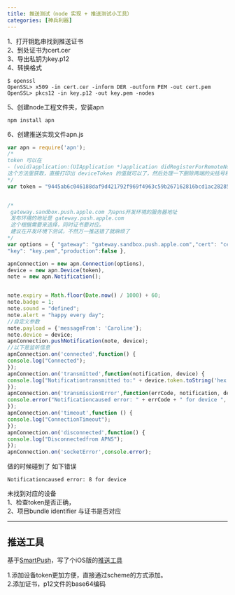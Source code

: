 ```yaml
---
title: 推送测试（node 实现 + 推送测试小工具）
categories: [神兵利器]
---
```



1、打开钥匙串找到推送证书  
2、到处证书为cert.cer  
3、导出私钥为key.p12  
4、转换格式  

```
$ openssl
OpenSSL> x509 -in cert.cer -inform DER -outform PEM -out cert.pem
OpenSSL> pkcs12 -in key.p12 -out key.pem -nodes
```

5、创建node工程文件夹，安装apn

```
npm install apn
```
6、创建推送实现文件apn.js

```js
var apn = require('apn');
/*
token 可以在
- (void)application:(UIApplication *)application didRegisterForRemoteNotificationsWithDeviceToken:(NSData *)deviceToken;
这个方法里获取，直接打印出 deviceToken 的值就可以了，然后处理一下删除两端的尖括号和中间的空格
*/
var token = "9445ab6c046188daf9d421792f969f4963c59b267162816bcd1ac2828582baa6";


/*
 gateway.sandbox.push.apple.com 为apns开发环境的服务器地址
 发布环境的地址是 gateway.push.apple.com
 这个根据需要来选择，同时证书要对应。
 建议在开发环境下测试，不然万一推送错了就麻烦了
*/
var options = { "gateway": "gateway.sandbox.push.apple.com","cert": "cert.pem",
"key": "key.pem","production":false },

apnConnection = new apn.Connection(options),   
device = new apn.Device(token),
note = new apn.Notification();


note.expiry = Math.floor(Date.now() / 1000) + 60;
note.badge = 1;
note.sound = "defined";
note.alert = "happy every day";
//自定义参数
note.payload = {'messageFrom': 'Caroline'};
note.device = device;
apnConnection.pushNotification(note, device);
//以下是监听信息
apnConnection.on('connected',function() {
console.log("Connected");
});
apnConnection.on('transmitted',function(notification, device) {
console.log("Notificationtransmitted to:" + device.token.toString('hex'));
});
apnConnection.on('transmissionError',function(errCode, notification, device) {
console.error("Notificationcaused error: " + errCode + " for device ", device,notification);
});
apnConnection.on('timeout',function () {
console.log("ConnectionTimeout");
});
apnConnection.on('disconnected',function() {
console.log("Disconnectedfrom APNS");
});
apnConnection.on('socketError',console.error);

```
做的时候碰到了 如下错误
```
Notificationcaused error: 8 for device
```
未找到对应的设备  
1、检查token是否正确，  
2、项目bundle identifier 与证书是否对应  

---

## 推送工具
基于[SmartPush](https://github.com/shaojiankui/SmartPush)，写了个iOS版的[推送工具](https://github.com/DullDevil/PushTest)

1.添加设备token更加方便，直接通过scheme的方式添加。  
2.添加证书，p12文件的base64编码
